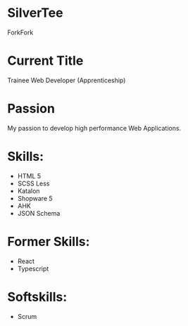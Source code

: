 # SilverTee
<a xmlns="https://img.shields.io/twitter/follow/Finnyooo?label=Follow&style=social
" target="_blank" xmlns:xlink="http://www.w3.org/1999/xlink" xlink:href="https://github.com/badges/shields/twitter"><text aria-hidden="true" x="345" y="150" fill="#fff" transform="scale(.1)" textLength="250">Fork</text><text x="345" y="140" transform="scale(.1)" textLength="250">Fork</text><rect id="llink" stroke="#d5d5d5" fill="url(#a)" x=".5" y=".5" width="52" height="19" rx="2"/></a>

# Current Title
Trainee Web Developer (Apprenticeship)


# Passion
My passion to develop high performance Web Applications.

# Skills:
- HTML 5
- SCSS Less
- Katalon
- Shopware 5
- AHK
- JSON Schema

# Former Skills:
- React
- Typescript


# Softskills:
- Scrum
